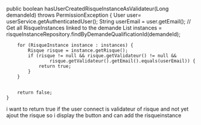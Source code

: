    public boolean hasUserCreatedRisqueInstanceAsValidateur(Long demandeId) throws PermissionException {
        User user= userService.getAuthenticatedUser();
        String userEmail = user.getEmail();
        // Get all RisqueInstances linked to the demande
        List<RisqueInstance> instances = risqueInstanceRepository.findByDemandeQualificationId(demandeId);

        for (RisqueInstance instance : instances) {
            Risque risque = instance.getRisque();
            if (risque != null && risque.getValidateur() != null &&
                    risque.getValidateur().getEmail().equals(userEmail)) {
                return true;
            }
        }
        
        
        return false;
    }
i want to return true if the user connect is validateur of risque and not yet ajout the risque so i display the button and can add the risqueinstance
